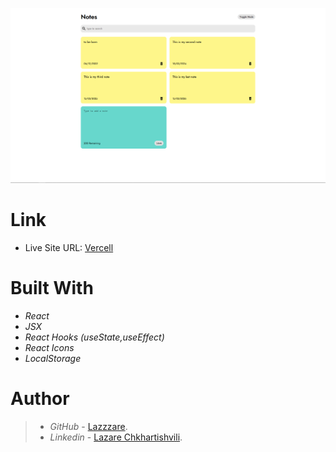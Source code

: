 ![NoteApp](src/Assets/note.png)

# Link
- Live Site URL: [Vercell](https://effortless-stroopwafel-ea94fa.netlify.app/)

# Built With

- _React_
- _JSX_
- _React Hooks (useState,useEffect)_
- _React Icons_
- _LocalStorage_

# Author

> - _GitHub_ - [Lazzzare](https://github.com/Lazzzare).
> - _Linkedin_ - [Lazare Chkhartishvili](https://www.linkedin.com/in/lazare-chkhartishvili-0a6434235/).
